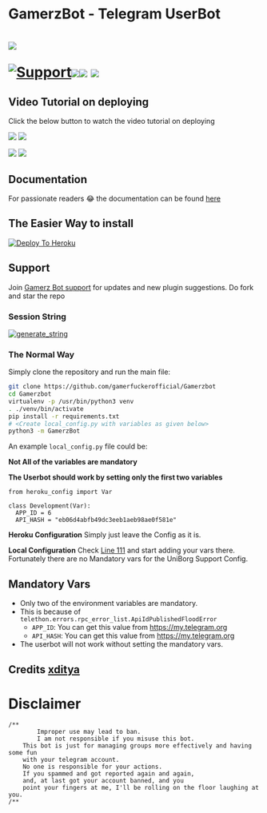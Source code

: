 # GamerzBot - Telegram UserBot

# <p align="left"><a href="https://github.com/gamerfuckerofficial/Gamerzbot"><img src="https://github-readme-stats.vercel.app/api/pin?username=gamerfuckerofficial&show_icons=true&theme=dark&hide_border=true&repo=Gamerzbot"></a></p><p align="centre"><a href="https://t.me/miakhalifachatgroup"> <img src="https://img.shields.io/badge/telegram-Support_Group-blue?style=social&logo=telegram" alt="Support" /></a><a href="https://github.com/gamerfuckerofficial/Gamerzbot/stargazers"><img src="https://img.shields.io/github/stars/gamerfuckerofficial/Gamerzbot?style=social"></a><a href="https://github.com/gamerfuckerofficial/Gamerzbot/fork"><img src="https://img.shields.io/github/forks/gamerfuckerofficial/Gamerzbot?label=Fork&logoColor=blue&style=social"></a>	<a href="https://github.com/gamerfuckerofficial/Gamerzbot"><img src="https://img.shields.io/github/last-commit/gamerfuckerofficial/Gamerzbot?style=flat-square"></a></p>
    
## Video Tutorial on deploying

Click the below button to watch the video tutorial on deploying

<a href="soon"><img src="https://img.shields.io/badge/How%20To%20Deploy-LATEST-blue.svg?logo=Youtube"></a>
<a href="soon"><img src="https://img.shields.io/youtube/views/aPU334icQSM?style=social">
    
<a href="soon"><img src="https://img.shields.io/badge/How%20To%20Deploy-OLD-blue.svg?logo=Youtube"></a>
<a href="soon"><img src="https://img.shields.io/youtube/views/XmvdDHiIDb4?style=social"></a>
    
    
## Documentation
For passionate readers 😂 the documentation can be found [here](https://github.com/gamerfuckerofficial/Gamerzbot)

## The Easier Way to install

[![Deploy To Heroku](https://www.herokucdn.com/deploy/button.svg)](https://heroku.com/deploy?template=https://github.com/gamerfuckerofficial/Gamerzbot)

## Support
Join [Gamerz Bot support](https://t.me/Gamerzbots) for updates and new plugin suggestions.
Do fork and star the repo 

### Session String 
<a href="https://repl.it/@gamerfuckeroffi/Gamerzbot" target="_blank"><img src="https://img.shields.io/badge/run-string__session.py-red?style=for-the-badge&logo=repl.it" alt="generate_string" /></a>

### The Normal Way

Simply clone the repository and run the main file:
```sh
git clone https://github.com/gamerfuckerofficial/Gamerzbot
cd Gamerzbot
virtualenv -p /usr/bin/python3 venv
. ./venv/bin/activate
pip install -r requirements.txt
# <Create local_config.py with variables as given below>
python3 -m GamerzBot
```

An example `local_config.py` file could be:

**Not All of the variables are mandatory**

__The Userbot should work by setting only the first two variables__

```python3
from heroku_config import Var

class Development(Var):
  APP_ID = 6
  API_HASH = "eb06d4abfb49dc3eeb1aeb98ae0f581e"
```

**Heroku Configuration**
Simply just leave the Config as it is.

**Local Configuration**
Check [Line 111](https://github.com/Total-Noob-69/X-tra-Telegram/blob/master/userbot/uniborgConfig.py#L111) and start adding your vars there.
Fortunately there are no Mandatory vars for the UniBorg Support Config.

## Mandatory Vars

- Only two of the environment variables are mandatory.
- This is because of `telethon.errors.rpc_error_list.ApiIdPublishedFloodError`
    - `APP_ID`:   You can get this value from https://my.telegram.org
    - `API_HASH`:   You can get this value from https://my.telegram.org
- The userbot will not work without setting the mandatory vars.

## Credits [xditya](https://t.me/xditya)

# Disclaimer
```
/**
    	Improper use may lead to ban.
    	I am not responsible if you misuse this bot.
	This bot is just for managing groups more effectively and having some fun
	with your telegram account.
	No one is responsible for your actions.
	If you spammed and got reported again and again, 
	and, at last got your account banned, and you
	point your fingers at me, I'll be rolling on the floor laughing at you.
/**
```


